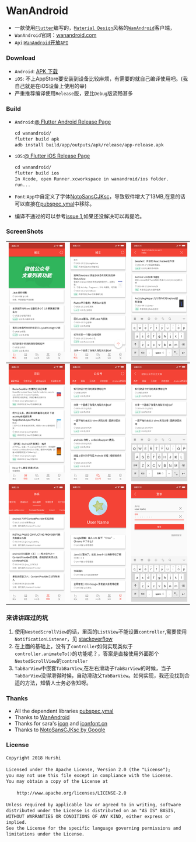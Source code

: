 # WanAndroid
* 一款使用[`Flutter`](https://github.com/flutter/flutter)编写的，[`Material Design`](https://flutter.io/widgets/material/)风格的[`WanAndroid`](http://wanandroid.com/)客户端，
* `WanAndroid`官网：[wanandroid.com](http://wanandroid.com/)
* `Api`:[`WanAndroid`开放`API`](http://wanandroid.com/blog/show/2)

### Download
* `Android`: [APK 下载](https://github.com/hurshi/wanandroid/releases)
* `iOS`: 不上AppStore要安装到设备比较麻烦，有需要的就自己编译使用吧。(我自己就是在iOS设备上使用的😁)
* 严重推荐编译使用`Release`版，要比`Debug`版流畅甚多

### Build
* `Android`:[@ Flutter Android Release Page](https://flutter.io/android-release/)
	
	```
	cd wanandroid/
	flutter build apk
	adb install build/app/outputs/apk/release/app-release.apk
	```
* `iOS`:[@ Flutter iOS Release Page](https://flutter.io/ios-release/)
		
	```
	cd wanandroid/
	flutter build ios
	In Xcode, open Runner.xcworkspace in wanandroid/ios folder.
	run...
	```
* `Font`:`App`中自定义了字体[NotoSansCJKsc](https://www.google.com/get/noto/)，导致软件增大了13MB,在意的话可以直接在[pubspec.ymal](pubspec.yaml)中移除。
* 编译不通过的可以参考[issue 1](https://github.com/hurshi/wanandroid/issues/1),如果还没解决可以再提哈。


### ScreenShots
![](sources/imgs/Screenshot_blog.png) |![](sources/imgs/Screenshot_blog_top.png) | ![](sources/imgs/Screenshot_search.png) 
:-------------------------:|:-------------------------:|:-------------------------:
![](sources/imgs/Screenshot_project.png)  |  ![](sources/imgs/Screenshot_wechat.png) |  ![](sources/imgs/Screenshot_wechat_search.png)
![](sources/imgs/Screenshot_system.png)  |  ![](sources/imgs/Screenshot_mine.png) |  ![](sources/imgs/Screenshot_login.png)

### 来讲讲踩过的坑
1. 使用`NestedScrollView`的话，里面的`ListView`不能设置`controller`,需要使用`NotificationListener`，见 [stackoverflow](https://stackoverflow.com/a/51017562)
2. 在上面的基础上，没有了`controller`如何实现类似于`controller.animateTo()`的功能呢？，答案是直接使用外面那个`NestedScrollView`的`controller`
3. `TabBarView`中嵌套`TabBarView`,在左右滑动子`TabBarView`的时候，当子`TabBarView`没得滑得时候，自动滑动父`TabBarView`。如何实现，我还没找到合适的方法，知情人士务必告知呀。

### Thanks
* All the dependent libraries [pubspec.ymal](pubspec.yaml)
* Thanks to [WanAndroid](http://wanandroid.com/)
* Thanks for sara's [icon](sources/icon.ai) and [iconfont.cn](http://www.iconfont.cn/)
* Thanks to [NotoSansCJKsc by Google](https://www.google.com/get/noto/)


### License

   ```
   Copyright 2018 Hurshi

   Licensed under the Apache License, Version 2.0 (the "License");
   you may not use this file except in compliance with the License.
   You may obtain a copy of the License at

       http://www.apache.org/licenses/LICENSE-2.0

   Unless required by applicable law or agreed to in writing, software
   distributed under the License is distributed on an "AS IS" BASIS,
   WITHOUT WARRANTIES OR CONDITIONS OF ANY KIND, either express or implied.
   See the License for the specific language governing permissions and
   limitations under the License.
   ```
